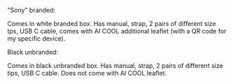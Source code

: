 "Sony" branded:

Comes in white branded box. Has manual, strap, 2 pairs of different size tps, USB C cable, comes with AI COOL additional leaflet (with a QR code for my specific device).

Black unbranded:

Comes in black unbranded box. Has manual, strap, 2 pairs of different size tips, USB C cable. Does not come with AI COOL leaflet.
